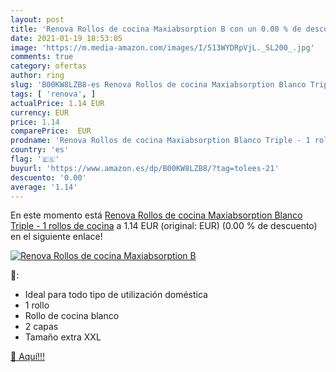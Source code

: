 ```yaml
---
layout: post
title: 'Renova Rollos de cocina Maxiabsorption B con un 0.00 % de descuento'
date: 2021-01-19 18:53:05
image: 'https://m.media-amazon.com/images/I/513WYDRpVjL._SL200_.jpg'
comments: true
category: ofertas
author: ring
slug: 'B00KW8LZB8-es Renova Rollos de cocina Maxiabsorption Blanco Triple - 1...'
tags: [ 'renova', ]
actualPrice: 1.14 EUR
currency: EUR
price: 1.14
comparePrice:  EUR
prodname: 'Renova Rollos de cocina Maxiabsorption Blanco Triple - 1 rollos de cocina'
country: 'es'
flag: '🇪🇸'
buyurl: 'https://www.amazon.es/dp/B00KW8LZB8/?tag=tolees-21'
descuento: '0.00'
average: '1.14'
---
```


En este momento está [Renova Rollos de cocina Maxiabsorption Blanco Triple - 1 rollos de cocina](https://www.amazon.es/dp/B00KW8LZB8/?tag=tolees-21) a 1.14 EUR (original:  EUR) (0.00 %  de descuento) en el siguiente enlace!

[![Renova Rollos de cocina Maxiabsorption B](https://m.media-amazon.com/images/I/513WYDRpVjL._SL200_.jpg)](https://www.amazon.es/dp/B00KW8LZB8/?tag=tolees-21)

🔎:

- Ideal para todo tipo de utilización doméstica
- 1 rollo
- Rollo de cocina blanco
- 2 capas
- Tamaño extra XXL

[🛒 Aquí!!!](https://www.amazon.es/dp/B00KW8LZB8/?tag=tolees-21)
